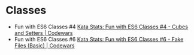 # Classes
- Fun with ES6 Classes #4
  [Kata Stats: Fun with ES6 Classes #4 - Cubes and Setters | Codewars](https://www.codewars.com/kata/fun-with-es6-classes-number-4-cubes-and-setters)
- Fun with ES6 Classes #6
  [Kata Stats: Fun with ES6 Classes #6 - Fake Files (Basic) | Codewars](https://www.codewars.com/kata/fun-with-es6-classes-number-6-fake-files-basic)
